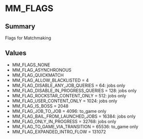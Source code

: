 # MM_FLAGS

## Summary
Flags for Matchmaking

## Values
* MM_FLAGS_NONE
* MM_FLAG_ASYNCHRONOUS
* MM_FLAG_QUICKMATCH
* MM_FLAG_ALLOW_BLACKLISTED = 4
* MM_FLAG_DISABLE_ANY_JOB_QUERIES = 64: jobs only
* MM_FLAG_DISABLE_IN_PROGRESS_QUERIES = 128: jobs only
* MM_FLAG_ROCKSTAR_CONTENT_ONLY = 512: jobs only
* MM_FLAG_USER_CONTENT_ONLY = 1024: jobs only
* MM_FLAG_IS_BOSS = 2048
* MM_FLAG_JOB_TO_JOB = 4096: to_game only
* MM_FLAG_BAIL_FROM_LAUNCHED_JOBS = 16384: jobs only
* MM_FLAG_ONLY_IN_PROGRESS = 32768: jobs only
* MM_FLAG_TO_GAME_VIA_TRANSITION = 65536: to_game only
* MM_FLAG_EXPANDED_INTRO_FLOW = 131072